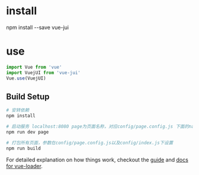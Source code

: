 # install

npm install --save vue-jui

# use
```js
import Vue from 'vue'
import VuejUI from 'vue-jui'
Vue.use(VuejUI)
```

## Build Setup

``` bash
# 安转依赖
npm install

# 启动服务 localhost:8080 page为页面名称，对应config/page.config.js 下面的name项 默认index
npm run dev page

# 打包所有页面，参数在config/page.config.js以及config/index.js下设置
npm run build

```

For detailed explanation on how things work, checkout the [guide](http://vuejs-templates.github.io/webpack/) and [docs for vue-loader](http://vuejs.github.io/vue-loader).
